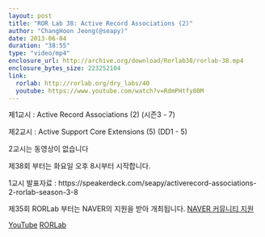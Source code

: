 ```yaml
---
layout: post
title: "ROR Lab 38: Active Record Associations (2)"
author: "ChangHoon Jeong(@seapy)"
date: 2013-06-04
duration: "38:55"
type: "video/mp4"
enclosure_url: http://archive.org/download/Rorlab38/rorlab-38.mp4
enclosure_bytes_size: 223252104
link:
  rorlab: http://rorlab.org/dry_labs/40
  youtube: https://www.youtube.com/watch?v=RdmPHtfy80M
---
```


<p>제1교시 : Active Record Associations (2) (시즌3 - 7)</p>
<p>제2교시 : Active Support Core Extensions (5) (DD1 - 5)</p>

<p>2교시는 동영상이 없습니다</p>

<p>제38회 부터는 화요일 오후 8시부터 시작합니다.</p>

<p>1교시 발표자료 : <a href="https://speakerdeck.com/seapy/activerecord-associations-2-rorlab-season-3-8"></a>https://speakerdeck.com/seapy/activerecord-associations-2-rorlab-season-3-8</p>

<p>제35회 RORLab 부터는 NAVER의 지원을 받아 개최됩니다. <a href="http://developer.naver.com/wiki/pages/Community">NAVER 커뮤니티 지원</a></p>

<div class="btn-group">
  <a class="btn btn-default btn-xs" href="{{ page.link.youtube }}">YouTube</a>
  <a class="btn btn-default btn-xs" href="{{ page.link.rorlab }}">RORLab</a>
</div>
